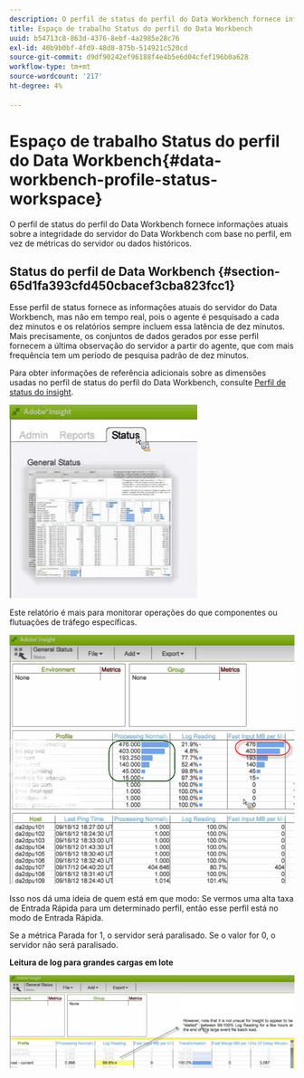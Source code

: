 ```yaml
---
description: O perfil de status do perfil do Data Workbench fornece informações atuais sobre a integridade do servidor do Data Workbench com base no perfil, em vez de métricas do servidor ou dados históricos.
title: Espaço de trabalho Status do perfil do Data Workbench
uuid: b54713c8-863d-4376-8ebf-4a2985e28c76
exl-id: 40b9b0bf-4fd9-48d8-875b-514921c520cd
source-git-commit: d9df90242ef96188f4e4b5e6d04cfef196b0a628
workflow-type: tm+mt
source-wordcount: '217'
ht-degree: 4%

---
```


# Espaço de trabalho Status do perfil do Data Workbench{#data-workbench-profile-status-workspace}

O perfil de status do perfil do Data Workbench fornece informações atuais sobre a integridade do servidor do Data Workbench com base no perfil, em vez de métricas do servidor ou dados históricos.

## Status do perfil de Data Workbench {#section-65d1fa393cfd450cbacef3cba823fcc1}

Esse perfil de status fornece as informações atuais do servidor do Data Workbench, mas não em tempo real, pois o agente é pesquisado a cada dez minutos e os relatórios sempre incluem essa latência de dez minutos. Mais precisamente, os conjuntos de dados gerados por esse perfil fornecem a última observação do servidor a partir do agente, que com mais frequência tem um período de pesquisa padrão de dez minutos.

Para obter informações de referência adicionais sobre as dimensões usadas no perfil de status do perfil do Data Workbench, consulte [Perfil de status do insight](../../../home/monitoring-installation/monitoring-profiles/monitoring-profile-using.md#concept-d4cd7da41c8a42bab4aea25418264e64).

![](assets/Status_General_Status.png)

Este relatório é mais para monitorar operações do que componentes ou flutuações de tráfego específicas.

![](assets/Status_General_page.png)

Isso nos dá uma ideia de quem está em que modo: Se vermos uma alta taxa de Entrada Rápida para um determinado perfil, então esse perfil está no modo de Entrada Rápida.

Se a métrica Parada for 1, o servidor será paralisado. Se o valor for 0, o servidor não será paralisado.

**Leitura de log para grandes cargas em lote**

![](assets/Status_General_stalled_log.png)
